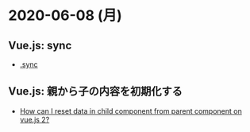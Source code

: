 # 2020-06-08 (月)

## Vue.js: sync

- [.sync](https://vuejs.org/v2/guide/components-custom-events.html#sync-Modifier)

## Vue.js: 親から子の内容を初期化する

- [How can I reset data in child component from parent component on vue.js 2?](https://stackoverflow.com/questions/46160368/how-can-i-reset-data-in-child-component-from-parent-component-on-vue-js-2)